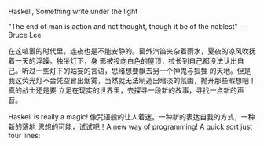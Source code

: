 Haskell, Something write under the light

"The end of man is action and not thought, though it be of the noblest" -- Bruce Lee

在这喧嚣的时代里，连夜也是不能安静的。窗外汽笛夹杂着雨水，夏夜的凉风吹抚着一天的浮躁。独坐灯下，身
影被投向白色的屋顶，拉长到自己都没法认出自己。听过一些灯下的姑妄的言语，思绪想要飘去另一个神鬼与狐狸
的天地。但是我这荧光灯不会凭空冒出烟雾，当然就无法制造出暗淡的氛围，抛开那些暇想吧！真的战士还是要
立足在现实的世界里，去探寻一段新的故事，寻找一点新的声音。

Haskell is really a magic! 像咒语般的让人着迷。一种新的表达自我的方式，一种新的落地
思想的可能，试试吧！A new way of programming! A quick sort just four lines:



